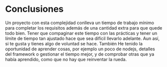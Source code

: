 Conclusiones
============
Un proyecto con esta complejidad conlleva un tiempo de trabajo mínimo para
completar los requisitos además de una cantidad extra para que quede todo bien.
Tener que compaginar este tiempo con las prácticas y tener un límite
de tiempo tan ajustado hace que sea difícil llevarlo adelante. Aun así, si te
gusta y tienes algo de voluntad se hace.
También He tenido la oportunidad de aprender cosas, por ejemplo un poco de
nodejs, detalles del framework o gestionar el tiempo mejor, y de comprobar otras
que ya había aprendido, como que no hay que reinventar la rueda.
